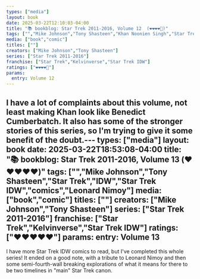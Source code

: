 ```yaml
---
types: ["media"]
layout: book
date: 2025-03-22T12:10:03-04:00
title: "📚 bookblog: Star Trek 2011-2016, Volume 12  (❤️❤️❤️❤️🖤)"
tags: ["","Mike Johnson","Tony Shasteen","Khan Noonien Singh","Star Trek","comics"]
media: ["book","comic"]
titles: [""]
creators: ["Mike Johnson","Tony Shasteen"]
series: ["Star Trek 2011-2016"]
franchise: ["Star Trek","Kelvinverse","Star Trek IDW"]
ratings: ["❤️❤️❤️❤️🖤"]
params:
  entry: Volume 12
---
```


I have a lot of complaints about this volume, not least making Khan look like Benedict Cumberbatch. It also has some of the stronger stories of this series, so I'm trying to give it some benefit of the doubt.---
types: ["media"]
layout: book
date: 2025-03-22T18:53:08-04:00
title: "📚 bookblog: Star Trek 2011-2016, Volume 13  (❤️❤️❤️❤️❤️)"
tags: ["","Mike Johnson","Tony Shasteen","Star Trek","IDW","Star Trek IDW","comics","Leonard Nimoy"]
media: ["book","comic"]
titles: [""]
creators: ["Mike Johnson","Tony Shasteen"]
series: ["Star Trek 2011-2016"]
franchise: ["Star Trek","Kelvinverse","Star Trek IDW"]
ratings: ["❤️❤️❤️❤️❤️"]
params:
  entry: Volume 13
---

I have more Star Trek IDW comics to read, but I've completed this whole series! It ended on a good note, with a tribute to Leonard Nimoy and then some semi-fourth-wall breaking explorations of what it means for there to be two timelines in "main" Star Trek canon.